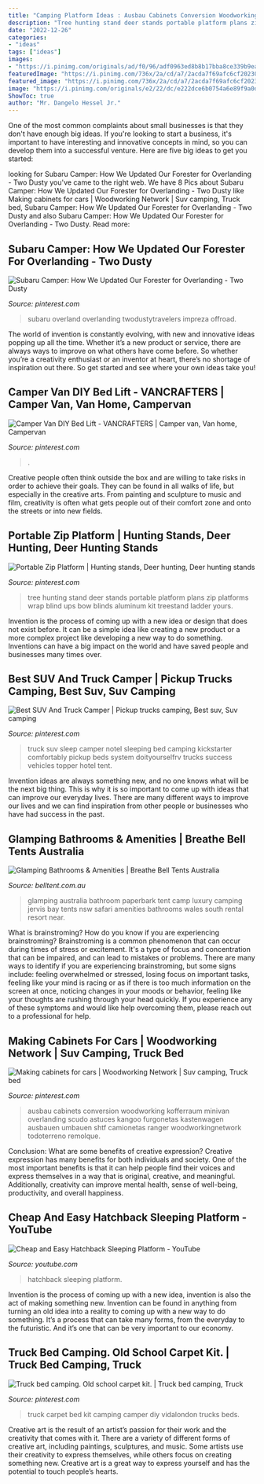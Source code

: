 ```yaml
---
title: "Camping Platform Ideas : Ausbau Cabinets Conversion Woodworking Kofferraum Minivan Overlanding Scudo Astuces Kangoo Furgonetas Kastenwagen Ausbauen Umbauen Shtf Camionetas Ranger Woodworkingnetwork Todoterreno Remolque"
description: "Tree hunting stand deer stands portable platform plans zip platforms wrap blind ups bow blinds aluminum kit treestand ladder yours"
date: "2022-12-26"
categories:
- "ideas"
tags: ["ideas"]
images:
- "https://i.pinimg.com/originals/ad/f0/96/adf0963ed8b8b17bba8ce339b9ea2e13.jpg"
featuredImage: "https://i.pinimg.com/736x/2a/cd/a7/2acda7f69afc6cf20230d190f13b7031.jpg"
featured_image: "https://i.pinimg.com/736x/2a/cd/a7/2acda7f69afc6cf20230d190f13b7031.jpg"
image: "https://i.pinimg.com/originals/e2/22/dc/e222dce6b0754a6e89f9a0d2045a2df9.jpg"
ShowToc: true
author: "Mr. Dangelo Hessel Jr."
---
```



One of the most common complaints about small businesses is that they don't have enough big ideas. If you're looking to start a business, it's important to have interesting and innovative concepts in mind, so you can develop them into a successful venture. Here are five big ideas to get you started: 

	

		
looking for Subaru Camper: How We Updated Our Forester for Overlanding - Two Dusty you've came to the right web. We have 8 Pics about Subaru Camper: How We Updated Our Forester for Overlanding - Two Dusty like Making cabinets for cars | Woodworking Network | Suv camping, Truck bed, Subaru Camper: How We Updated Our Forester for Overlanding - Two Dusty and also Subaru Camper: How We Updated Our Forester for Overlanding - Two Dusty. Read more:
		
    
## Subaru Camper: How We Updated Our Forester For Overlanding - Two Dusty

<img loading=lazy src="https://i.pinimg.com/736x/a9/21/8a/a9218adb3cd2f172e4f1d67196c15545.jpg" onerror="this.onerror=null;this.src='https://tse1.mm.bing.net/th?id=OIP.uG4wG1KTJDAfg9iABd3bhwHaHa&amp;pid=15.1';" alt="Subaru Camper: How We Updated Our Forester for Overlanding - Two Dusty">

_Source: pinterest.com_

>subaru overland overlanding twodustytravelers impreza offroad. 

	

The world of invention is constantly evolving, with new and innovative ideas popping up all the time. Whether it’s a new product or service, there are always ways to improve on what others have come before. So whether you’re a creativity enthusiast or an inventor at heart, there’s no shortage of inspiration out there. So get started and see where your own ideas take you!

    
## Camper Van DIY Bed Lift - VANCRAFTERS | Camper Van, Van Home, Campervan

<img loading=lazy src="https://i.pinimg.com/736x/fb/64/19/fb64197e1cc9da896a80a3d747321cf3.jpg" onerror="this.onerror=null;this.src='https://tse1.mm.bing.net/th?id=OIP.WsCknqy9D9FWpydZEWRgRgHaJ4&amp;pid=15.1';" alt="Camper Van DIY Bed Lift - VANCRAFTERS | Camper van, Van home, Campervan">

_Source: pinterest.com_

>. 

	

Creative people often think outside the box and are willing to take risks in order to achieve their goals. They can be found in all walks of life, but especially in the creative arts. From painting and sculpture to music and film, creativity is often what gets people out of their comfort zone and onto the streets or into new fields.

    
## Portable Zip Platform | Hunting Stands, Deer Hunting, Deer Hunting Stands

<img loading=lazy src="https://i.pinimg.com/originals/e2/22/dc/e222dce6b0754a6e89f9a0d2045a2df9.jpg" onerror="this.onerror=null;this.src='https://tse1.mm.bing.net/th?id=OIP.7wvyowE-Cu6UDNMEjh9A5AHaFj&amp;pid=15.1';" alt="Portable Zip Platform | Hunting stands, Deer hunting, Deer hunting stands">

_Source: pinterest.com_

>tree hunting stand deer stands portable platform plans zip platforms wrap blind ups bow blinds aluminum kit treestand ladder yours. 

	

Invention is the process of coming up with a new idea or design that does not exist before. It can be a simple idea like creating a new product or a more complex project like developing a new way to do something. Inventions can have a big impact on the world and have saved people and businesses many times over.

    
## Best SUV And Truck Camper | Pickup Trucks Camping, Best Suv, Suv Camping

<img loading=lazy src="https://i.pinimg.com/originals/ad/f0/96/adf0963ed8b8b17bba8ce339b9ea2e13.jpg" onerror="this.onerror=null;this.src='https://tse3.mm.bing.net/th?id=OIP.rITEXLbi_e5kVvPK7lY3HAHaE8&amp;pid=15.1';" alt="Best SUV And Truck Camper | Pickup trucks camping, Best suv, Suv camping">

_Source: pinterest.com_

>truck suv sleep camper notel sleeping bed camping kickstarter comfortably pickup beds system doityourselfrv trucks success vehicles topper hotel tent. 

	

Invention ideas are always something new, and no one knows what will be the next big thing. This is why it is so important to come up with ideas that can improve our everyday lives. There are many different ways to improve our lives and we can find inspiration from other people or businesses who have had success in the past.

    
## Glamping Bathrooms &amp; Amenities | Breathe Bell Tents Australia

<img loading=lazy src="https://www.belltent.com.au/wp-content/uploads/2017/08/3c5de3e2903ee3b6ab37c4c45c5547b9.jpg" onerror="this.onerror=null;this.src='https://tse1.mm.bing.net/th?id=OIP.PF3j4pA-47arN8TEXFVHuQHaE7&amp;pid=15.1';" alt="Glamping Bathrooms &amp; Amenities | Breathe Bell Tents Australia">

_Source: belltent.com.au_

>glamping australia bathroom paperbark tent camp luxury camping jervis bay tents nsw safari amenities bathrooms wales south rental resort near. 

	

What is brainstroming?
How do you know if you are experiencing brainstroming? Brainstroming is a common phenomenon that can occur during times of stress or excitement. It's a type of focus and concentration that can be impaired, and can lead to mistakes or problems. There are many ways to identify if you are experiencing brainstroming, but some signs include: feeling overwhelmed or stressed, losing focus on important tasks, feeling like your mind is racing or as if there is too much information on the screen at once, noticing changes in your moods or behavior, feeling like your thoughts are rushing through your head quickly. If you experience any of these symptoms and would like help overcoming them, please reach out to a professional for help.

    
## Making Cabinets For Cars | Woodworking Network | Suv Camping, Truck Bed

<img loading=lazy src="https://i.pinimg.com/736x/2a/cd/a7/2acda7f69afc6cf20230d190f13b7031.jpg" onerror="this.onerror=null;this.src='https://tse3.mm.bing.net/th?id=OIP.qtjshj3HgwsDCnrkoT7cIwHaJQ&amp;pid=15.1';" alt="Making cabinets for cars | Woodworking Network | Suv camping, Truck bed">

_Source: pinterest.com_

>ausbau cabinets conversion woodworking kofferraum minivan overlanding scudo astuces kangoo furgonetas kastenwagen ausbauen umbauen shtf camionetas ranger woodworkingnetwork todoterreno remolque. 

	

Conclusion: What are some benefits of creative expression?
Creative expression has many benefits for both individuals and society. One of the most important benefits is that it can help people find their voices and express themselves in a way that is original, creative, and meaningful. Additionally, creativity can improve mental health, sense of well-being, productivity, and overall happiness.

    
## Cheap And Easy Hatchback Sleeping Platform - YouTube

<img loading=lazy src="https://i.ytimg.com/vi/-WcutSxNo1M/maxresdefault.jpg" onerror="this.onerror=null;this.src='https://tse3.mm.bing.net/th?id=OIP.CueR0AI5kj8LLj0yPV3XvgHaEK&amp;pid=15.1';" alt="Cheap and Easy Hatchback Sleeping Platform - YouTube">

_Source: youtube.com_

>hatchback sleeping platform. 

	

Invention is the process of coming up with a new idea, invention is also the act of making something new. Invention can be found in anything from turning an old idea into a reality to coming up with a new way to do something. It’s a process that can take many forms, from the everyday to the futuristic. And it’s one that can be very important to our economy.

    
## Truck Bed Camping. Old School Carpet Kit. | Truck Bed Camping, Truck

<img loading=lazy src="https://i.pinimg.com/736x/57/fa/0c/57fa0cd1d31011a0e94cf2f5b6c8799d--truck-bed-land-rover.jpg" onerror="this.onerror=null;this.src='https://tse4.mm.bing.net/th?id=OIP.wC2f72OXNrm-nT7PG46bzQHaFj&amp;pid=15.1';" alt="Truck bed camping. Old school carpet kit. | Truck bed camping, Truck">

_Source: pinterest.com_

>truck carpet bed kit camping camper diy vidalondon trucks beds. 

	

Creative art is the result of an artist’s passion for their work and the creativity that comes with it. There are a variety of different forms of creative art, including paintings, sculptures, and music. Some artists use their creativity to express themselves, while others focus on creating something new. Creative art is a great way to express yourself and has the potential to touch people’s hearts.

